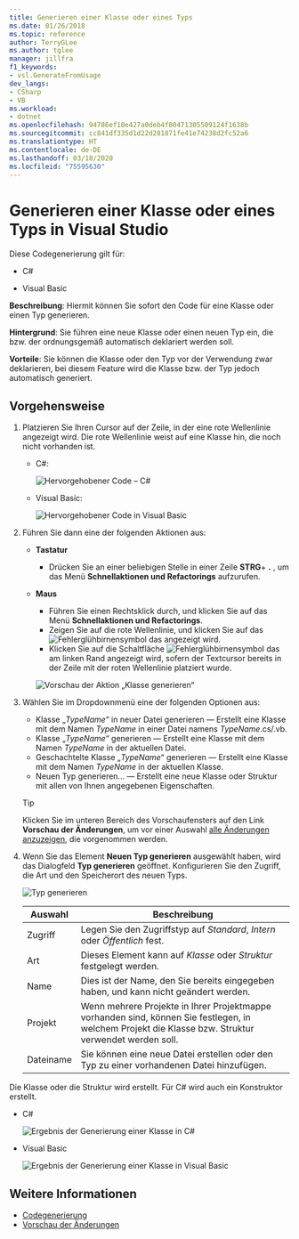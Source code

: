 ```yaml
---
title: Generieren einer Klasse oder eines Typs
ms.date: 01/26/2018
ms.topic: reference
author: TerryGLee
ms.author: tglee
manager: jillfra
f1_keywords:
- vsl.GenerateFromUsage
dev_langs:
- CSharp
- VB
ms.workload:
- dotnet
ms.openlocfilehash: 94786ef10e427a0deb4f80471305509124f1638b
ms.sourcegitcommit: cc841df335d1d22d281871fe41e74238d2fc52a6
ms.translationtype: HT
ms.contentlocale: de-DE
ms.lasthandoff: 03/18/2020
ms.locfileid: "75595630"
---
```

# <a name="generate-a-class-or-type-in-visual-studio"></a>Generieren einer Klasse oder eines Typs in Visual Studio

Diese Codegenerierung gilt für:

- C#

- Visual Basic

**Beschreibung**: Hiermit können Sie sofort den Code für eine Klasse oder einen Typ generieren.

**Hintergrund**: Sie führen eine neue Klasse oder einen neuen Typ ein, die bzw. der ordnungsgemäß automatisch deklariert werden soll.

**Vorteile**: Sie können die Klasse oder den Typ vor der Verwendung zwar deklarieren, bei diesem Feature wird die Klasse bzw. der Typ jedoch automatisch generiert.

## <a name="how-to"></a>Vorgehensweise

1. Platzieren Sie Ihren Cursor auf der Zeile, in der eine rote Wellenlinie angezeigt wird. Die rote Wellenlinie weist auf eine Klasse hin, die noch nicht vorhanden ist.

   - C#:

       ![Hervorgehobener Code – C#](media/class-highlight-cs.png)

   - Visual Basic:

       ![Hervorgehobener Code in Visual Basic](media/class-highlight-vb.png)

2. Führen Sie dann eine der folgenden Aktionen aus:

   - **Tastatur**
      - Drücken Sie an einer beliebigen Stelle in einer Zeile **STRG**+ **.** , um das Menü **Schnellaktionen und Refactorings** aufzurufen.
   - **Maus**
      - Führen Sie einen Rechtsklick durch, und klicken Sie auf das Menü **Schnellaktionen und Refactorings**.
      - Zeigen Sie auf die rote Wellenlinie, und klicken Sie auf das ![Fehlerglühbirnensymbol](media/error-bulb.png) das angezeigt wird.
      - Klicken Sie auf die Schaltfläche ![Fehlerglühbirnensymbol](media/error-bulb.png) das am linken Rand angezeigt wird, sofern der Textcursor bereits in der Zeile mit der roten Wellenlinie platziert wurde.

      ![Vorschau der Aktion „Klasse generieren“](media/class-preview-cs.png)

3. Wählen Sie im Dropdownmenü eine der folgenden Optionen aus:

   - Klasse „*TypeName*“ in neuer Datei generieren &mdash; Erstellt eine Klasse mit dem Namen *TypeName* in einer Datei namens *TypeName*.cs/.vb.
   - Klasse „*TypeName*“ generieren &mdash; Erstellt eine Klasse mit dem Namen *TypeName* in der aktuellen Datei.
   - Geschachtelte Klasse „*TypeName*“ generieren &mdash; Erstellt eine Klasse mit dem Namen *TypeName* in der aktuellen Klasse.
   - Neuen Typ generieren... &mdash; Erstellt eine neue Klasse oder Struktur mit allen von Ihnen angegebenen Eigenschaften.

   > [!TIP]
   > Klicken Sie im unteren Bereich des Vorschaufensters auf den Link **Vorschau der Änderungen**, um vor einer Auswahl [alle Änderungen anzuzeigen](../../ide/preview-changes.md), die vorgenommen werden.

4. Wenn Sie das Element **Neuen Typ generieren** ausgewählt haben, wird das Dialogfeld **Typ generieren** geöffnet. Konfigurieren Sie den Zugriff, die Art und den Speicherort des neuen Typs.

   ![Typ generieren](media/class-newtype-cs.png)

   Auswahl | Beschreibung
   --- | ---
   Zugriff | Legen Sie den Zugriffstyp auf *Standard*, *Intern* oder *Öffentlich* fest.
   Art | Dieses Element kann auf *Klasse* oder *Struktur* festgelegt werden.
   Name | Dies ist der Name, den Sie bereits eingegeben haben, und kann nicht geändert werden.
   Projekt | Wenn mehrere Projekte in Ihrer Projektmappe vorhanden sind, können Sie festlegen, in welchem Projekt die Klasse bzw. Struktur verwendet werden soll.
   Dateiname | Sie können eine neue Datei erstellen oder den Typ zu einer vorhandenen Datei hinzufügen.

Die Klasse oder die Struktur wird erstellt. Für C# wird auch ein Konstruktor erstellt.

- C#

   ![Ergebnis der Generierung einer Klasse in C#](media/class-result-cs.png)

- Visual Basic

   ![Ergebnis der Generierung einer Klasse in Visual Basic](media/class-result-vb.png)

## <a name="see-also"></a>Weitere Informationen

- [Codegenerierung](../code-generation-in-visual-studio.md)
- [Vorschau der Änderungen](../../ide/preview-changes.md)
